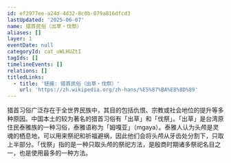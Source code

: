 ```yaml
---
id: ef2977ee-a24d-4d32-8c0b-079a816dfcd3
lastUpdated: '2025-06-07'
name: 猎首民俗（出草・伐祭）
aliases: []
layer: 1
eventDate: null
categoryId: cat_uWLHUZtI
tagIds: []
timelineEvents: []
relations: []
titledLinks:
  - title: '链接: 猎首民俗（出草・伐祭）'
    url: 'https://zh.wikipedia.org/zh-hans/%E5%87%BA%E8%8D%89'
---
```

猎首习俗广泛存在于全世界民族中，其目的包括仇恨、宗教或社会地位的提升等多种原因。中国本土的较为著名的猎首习俗有「出草」和「伐祭」。「出草」是台湾原住民泰雅族的一种习俗，泰雅语称为「姆嘎亚」（mgaya）。泰雅人认为头颅是灵魂的栖息地，可以用来祭祀和祈福避祸，因此他们会将头颅从牙齿处分割下，只取上半部分。「伐祭」指的是一种只取头颅的祭祀方法，是殷商时期诸多祭祀名目之一，也是使用最多的一种方法。
